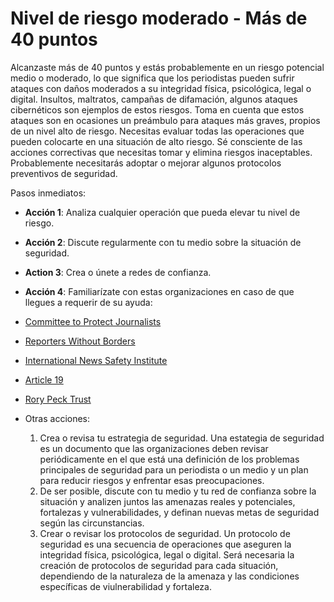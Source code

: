 # Nivel de riesgo moderado - Más de 40 puntos

Alcanzaste más de 40 puntos y estás probablemente en un riesgo potencial medio o moderado, lo que significa que los periodistas pueden sufrir ataques con daños moderados a su integridad física, psicológica, legal o digital. 
Insultos, maltratos, campañas de difamación, algunos ataques cibernéticos son ejemplos de estos riesgos. 
Toma en cuenta que estos ataques son en ocasiones un preámbulo para ataques más graves, propios de un nivel alto de riesgo. 
Necesitas evaluar todas las operaciones que pueden colocarte en una situación de alto riesgo. 
Sé consciente de las acciones correctivas que necesitas tomar y elimina riesgos inaceptables. 
Probablemente necesitarás adoptar o mejorar algunos protocolos preventivos de seguridad.

Pasos inmediatos: 

- **Acción 1**: Analiza cualquier operación que pueda elevar tu nivel de riesgo.

- **Acción 2**: Discute regularmente con tu medio sobre la situación de seguridad.

- **Action 3**: Crea o únete a redes de confianza.

- **Acción 4**: Familiarízate con estas organizaciones en caso de que llegues a requerir de su ayuda:

 - [Committee to Protect Journalists](https://www.cpj.org/campaigns/assistance/how-to-get-help.php)

 - [Reporters Without Borders](http://en.rsf.org/a-hotline-for-journalists-in-17-04-2007,21749.html)

 - [International News Safety Institute](http://www.newssafety.org/contact/) 

 - [Article 19](http://www.article19.org/pages/en/contact-us.html)

 - [Rory Peck Trust](https://rorypecktrust.org/Contact)

- Otras acciones:
  1.  Crea o revisa tu estrategia de seguridad. 
	Una estategia de seguridad es un documento que las organizaciones deben revisar periódicamente en el que está una definición de los problemas principales de seguridad para un periodista o un medio y un plan para reducir riesgos y enfrentar esas preocupaciones. 
  2.  De ser posible, discute con tu medio y tu red de confianza sobre la situación y analizen juntos las amenazas reales y potenciales, fortalezas y vulnerabilidades, y definan nuevas metas de seguridad según las circunstancias.
  3.  Crear o revisar los protocolos de seguridad. Un protocolo de seguridad es una secuencia de operaciones que aseguren la integridad física, psicológica, legal o digital. Será necesaria la creación de protocolos de seguridad para cada situación, dependiendo de la naturaleza de la amenaza y las condiciones específicas de viulnerabilidad y fortaleza. 



